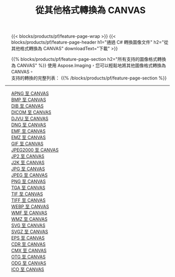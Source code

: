 ﻿---
title: 從其他格式轉換為 CANVAS 
weight: 3920
url: /zh-hant/java/conversion/to/canvas 
lang: zh-hant
langdirlevel: 2
locales: zh-hans,ja,it,ru,de,es,fr,nl,id,lt,pl,pt,vi,tr,ko,zh-hant,ar,hi,th,sv,cs,uk,he
description: 使用 Aspose.Imaging，您可以輕鬆地將其他格式轉換為 CANVAS
---

{{< blocks/products/pf/feature-page-wrap >}}
{{< blocks/products/pf/feature-page-header h1="通過 C# 轉換圖像文件" h2="從其他格式轉換為 CANVAS" downloadText="下載" >}}


{{% blocks/products/pf/feature-page-section  h2="所有支持的圖像格式轉換為 CANVAS" %}}
使用 Aspose.Imaging，您可以輕鬆地將其他圖像格式轉換為 CANVAS。
<br/>
支持的轉換的完整列表：
{{% /blocks/products/pf/feature-page-section %}}
<div class="container-fluid productfamilypage bg-gray">
    <div class="convertypes bg-gray agp-content section">
        <div class="container">
		<hr style="margin-left:-20px;"/>
		<div class="row other-converters">
		    <div class='col-md-2 other-converter remove-lp remove-rp'><a href="/imaging/zh-hant/java/conversion/apng-to-canvas" >APNG 至 CANVAS</a></div>
<div class='col-md-2 other-converter remove-lp remove-rp'><a href="/imaging/zh-hant/java/conversion/bmp-to-canvas" >BMP 至 CANVAS</a></div>
<div class='col-md-2 other-converter remove-lp remove-rp'><a href="/imaging/zh-hant/java/conversion/dib-to-canvas" >DIB 至 CANVAS</a></div>
<div class='col-md-2 other-converter remove-lp remove-rp'><a href="/imaging/zh-hant/java/conversion/dicom-to-canvas" >DICOM 至 CANVAS</a></div>
<div class='col-md-2 other-converter remove-lp remove-rp'><a href="/imaging/zh-hant/java/conversion/djvu-to-canvas" >DJVU 至 CANVAS</a></div>
<div class='col-md-2 other-converter remove-lp remove-rp'><a href="/imaging/zh-hant/java/conversion/dng-to-canvas" >DNG 至 CANVAS</a></div>
<div class='col-md-2 other-converter remove-lp remove-rp'><a href="/imaging/zh-hant/java/conversion/emf-to-canvas" >EMF 至 CANVAS</a></div>
<div class='col-md-2 other-converter remove-lp remove-rp'><a href="/imaging/zh-hant/java/conversion/emz-to-canvas" >EMZ 至 CANVAS</a></div>
<div class='col-md-2 other-converter remove-lp remove-rp'><a href="/imaging/zh-hant/java/conversion/gif-to-canvas" >GIF 至 CANVAS</a></div>
<div class='col-md-2 other-converter remove-lp remove-rp'><a href="/imaging/zh-hant/java/conversion/jpeg2000-to-canvas" >JPEG2000 至 CANVAS</a></div>
<div class='col-md-2 other-converter remove-lp remove-rp'><a href="/imaging/zh-hant/java/conversion/jp2-to-canvas" >JP2 至 CANVAS</a></div>
<div class='col-md-2 other-converter remove-lp remove-rp'><a href="/imaging/zh-hant/java/conversion/j2k-to-canvas" >J2K 至 CANVAS</a></div>
<div class='col-md-2 other-converter remove-lp remove-rp'><a href="/imaging/zh-hant/java/conversion/jpg-to-canvas" >JPG 至 CANVAS</a></div>
<div class='col-md-2 other-converter remove-lp remove-rp'><a href="/imaging/zh-hant/java/conversion/jpeg-to-canvas" >JPEG 至 CANVAS</a></div>
<div class='col-md-2 other-converter remove-lp remove-rp'><a href="/imaging/zh-hant/java/conversion/png-to-canvas" >PNG 至 CANVAS</a></div>
<div class='col-md-2 other-converter remove-lp remove-rp'><a href="/imaging/zh-hant/java/conversion/tga-to-canvas" >TGA 至 CANVAS</a></div>
<div class='col-md-2 other-converter remove-lp remove-rp'><a href="/imaging/zh-hant/java/conversion/tif-to-canvas" >TIF 至 CANVAS</a></div>
<div class='col-md-2 other-converter remove-lp remove-rp'><a href="/imaging/zh-hant/java/conversion/tiff-to-canvas" >TIFF 至 CANVAS</a></div>
<div class='col-md-2 other-converter remove-lp remove-rp'><a href="/imaging/zh-hant/java/conversion/webp-to-canvas" >WEBP 至 CANVAS</a></div>
<div class='col-md-2 other-converter remove-lp remove-rp'><a href="/imaging/zh-hant/java/conversion/wmf-to-canvas" >WMF 至 CANVAS</a></div>
<div class='col-md-2 other-converter remove-lp remove-rp'><a href="/imaging/zh-hant/java/conversion/wmz-to-canvas" >WMZ 至 CANVAS</a></div>
<div class='col-md-2 other-converter remove-lp remove-rp'><a href="/imaging/zh-hant/java/conversion/svg-to-canvas" >SVG 至 CANVAS</a></div>
<div class='col-md-2 other-converter remove-lp remove-rp'><a href="/imaging/zh-hant/java/conversion/svgz-to-canvas" >SVGZ 至 CANVAS</a></div>
<div class='col-md-2 other-converter remove-lp remove-rp'><a href="/imaging/zh-hant/java/conversion/eps-to-canvas" >EPS 至 CANVAS</a></div>
<div class='col-md-2 other-converter remove-lp remove-rp'><a href="/imaging/zh-hant/java/conversion/cdr-to-canvas" >CDR 至 CANVAS</a></div>
<div class='col-md-2 other-converter remove-lp remove-rp'><a href="/imaging/zh-hant/java/conversion/cmx-to-canvas" >CMX 至 CANVAS</a></div>
<div class='col-md-2 other-converter remove-lp remove-rp'><a href="/imaging/zh-hant/java/conversion/otg-to-canvas" >OTG 至 CANVAS</a></div>
<div class='col-md-2 other-converter remove-lp remove-rp'><a href="/imaging/zh-hant/java/conversion/odg-to-canvas" >ODG 至 CANVAS</a></div>
<div class='col-md-2 other-converter remove-lp remove-rp'><a href="/imaging/zh-hant/java/conversion/ico-to-canvas" >ICO 至 CANVAS</a></div>
                </div>
        </div>
    </div>
</div>
<br/>


